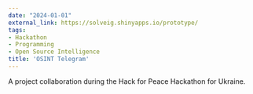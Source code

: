 ```yaml
---
date: "2024-01-01"
external_link: https://solveig.shinyapps.io/prototype/
tags:
- Hackathon
- Programming
- Open Source Intelligence
title: 'OSINT Telegram'
---
```


A project collaboration during the Hack for Peace Hackathon for Ukraine. 
